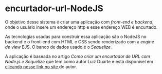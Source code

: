 # encurtador-url-NodeJS

<p>O objetivo desse sistema é criar uma aplicação com <i>front-end e backend</i>, onde o usuário insere um endereço http e esse endereço WEB é encurtado.</p>
<p>As tecnologias usadas para construir essa aplicação são o NodeJS no backend e o front-end com HTML e CSS sendo renderizado com a <i>engine de view</i> EJS. O banco de dados usado é o <i>Sequelize</i>.</p>
<p>A aplicação é baseada no artigo <i>Como criar um encurtador de URL com Node.js e Sequelize</i> que tem como autor Luiz Duarte e está disponivel em <a href="https://www.luiztools.com.br/post/como-criar-um-encurtador-de-url-com-node-js-e-sequelize/"> clicando nesse link no <a href="https://www.luiztools.com.br/"> site </a> do autor.</a></p>
